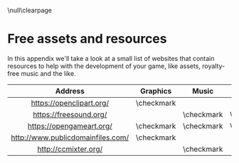\null\clearpage

Free assets and resources
=========================

In this appendix we'll take a look at a small list of websites that contain resources to help with the development of your game, like assets, royalty-free music and the like.

| Address                                                   | Graphics   | Music      | Sounds     | Fonts      |
| :-------------------------------------------------------: | :----:     | :----:     | :------:   | :-----:    |
| <https://openclipart.org/>                                | \checkmark |            |            |            |
| <https://freesound.org/>                                  |            | \checkmark | \checkmark |            |
| <https://opengameart.org/>                                | \checkmark | \checkmark | \checkmark |            |
| <http://www.publicdomainfiles.com/>                       | \checkmark |            |            | \checkmark |
| <http://ccmixter.org/>                                    |            | \checkmark |            |            |
